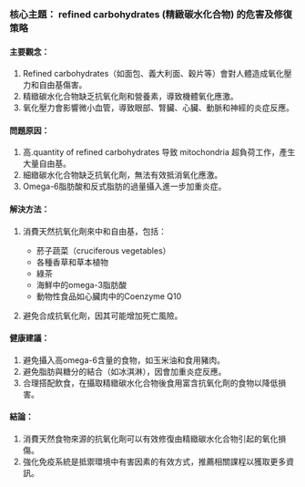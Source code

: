 ### 核心主題： refined carbohydrates (精緻碳水化合物) 的危害及修復策略

#### 主要觀念：
1. Refined carbohydrates（如面包、義大利面、穀片等）會對人體造成氧化壓力和自由基傷害。
2. 精緻碳水化合物缺乏抗氧化劑和營養素，導致機體氧化應激。
3. 氧化壓力會影響微小血管，導致眼部、腎臟、心臟、動脈和神經的炎症反應。

#### 問題原因：
1. 高.quantity of refined carbohydrates 导致 mitochondria 超負荷工作，產生大量自由基。
2. 細緻碳水化合物缺乏抗氧化劑，無法有效抵消氧化應激。
3. Omega-6脂肪酸和反式脂肪的過量攝入進一步加重炎症。

#### 解決方法：
1. 消費天然抗氧化劑來中和自由基，包括：
   - 菸子蔬菜（cruciferous vegetables）
   - 各種香草和草本植物
   - 綠茶
   - 海鮮中的omega-3脂肪酸
   - 動物性食品如心臟肉中的Coenzyme Q10

2. 避免合成抗氧化劑，因其可能增加死亡風險。

#### 健康建議：
1. 避免攝入高omega-6含量的食物，如玉米油和食用豬肉。
2. 避免脂肪與糖分的結合（如冰淇淋），因會加重炎症反應。
3. 合理搭配飲食，在攝取精緻碳水化合物後食用富含抗氧化劑的食物以降低損害。

#### 結論：
1. 消費天然食物來源的抗氧化劑可以有效修復由精緻碳水化合物引起的氧化損傷。
2. 強化免疫系統是抵禦環境中有害因素的有效方式，推薦相關課程以獲取更多資訊。